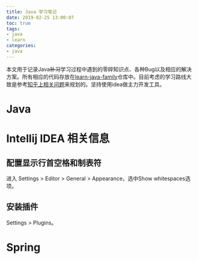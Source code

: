 ```yaml
---
title: Java 学习笔记
date: 2019-02-25 13:00:07
toc: true
tags:
- java
- learn
categories:
- java
---
```

本文用于记录Java~~补习~~学习过程中遇到的零碎知识点、各种Bug以及相应的解决方案。所有相应的代码存放在[learn-java-family](https://github.com/bigface008/learn-java-family)仓库中。目前考虑的学习路线大致是参考[知乎上相关问题](https://www.zhihu.com/question/307096748)来规划的。坚持使用idea做主力开发工具。
<!--more-->

# Java

# Intellij IDEA 相关信息

## 配置显示行首空格和制表符

进入 Settings > Editor > General > Appearance，选中Show whitespaces选项。

## 安装插件

Settings > Plugins。

# Spring
